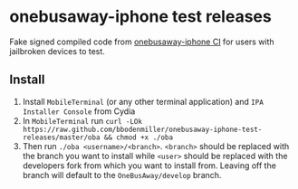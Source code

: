 # onebusaway-iphone test releases #

Fake signed compiled code from [onebusaway-iphone CI](https://travis-ci.org/OneBusAway/onebusaway-iphone) for users with jailbroken devices to test.

## Install ##
1. Install `MobileTerminal` (or any other terminal application) and `IPA Installer Console` from Cydia
2. In `MobileTerminal` run `curl -LOk https://raw.github.com/bbodenmiller/onebusaway-iphone-test-releases/master/oba && chmod +x ./oba`
3. Then run `./oba <username>/<branch>`. `<branch>` should be replaced with the branch you want to install while `<user>` should be replaced with the developers fork from which you want to install from. Leaving off the branch will default to the `OneBusAway/develop` branch.
